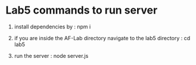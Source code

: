# Lab5 commands to run server

1) install dependencies by :
npm i 

2) if you are inside the AF-Lab directory navigate to the lab5 directory :
cd lab5

3) run the server :
node server.js